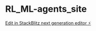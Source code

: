# RL_ML-agents_site

[Edit in StackBlitz next generation editor ⚡️](https://stackblitz.com/~/github.com/SergeyErmakov85/RL_ML-agents_site)